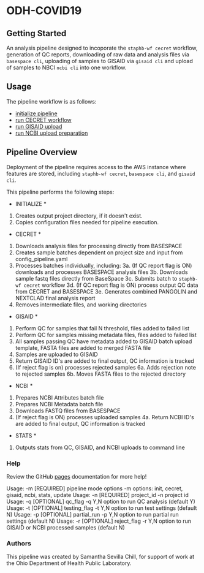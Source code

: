 # ODH-COVID19

## Getting Started
An analysis pipeline designed to incoporate the `staphb-wf cecret` workflow, generation of QC reports, downloading of raw data and analysis files via `basespace cli`, uploading of samples to GISAID via `gisaid cli` and upload of samples to NBCI `ncbi cli` into one workflow.

## Usage
The pipeline workflow is as follows:
- [initialize pipeline](https://github.com/slsevilla/ODH-COVID19/blob/main/cecret_pipeline/README.md#initialization)
- [run CECRET workflow](https://github.com/slsevilla/ODH-COVID19/blob/main/cecret_pipeline/README.md#running-cecret-workflow)
- [run GISAID upload](https://github.com/slsevilla/ODH-COVID19/blob/main/cecret_pipeline/README.md#running-gisaid-workflow)
- [run NCBI upload preparation](https://github.com/slsevilla/ODH-COVID19/blob/main/cecret_pipeline/README.md#running-ncbi-workflow)

## Pipeline Overview
Deployment of the pipeline requires access to the AWS instance where features are stored, including `staphb-wf cecret`, `basespace cli`, and `gisaid cli`. 

This pipeline performs the following steps:
* INITIALIZE *
1. Creates output project directory, if it doesn't exist.
2. Copies configuration files needed for pipeline execution.

* CECRET *
1. Downloads analysis files for processing directly from BASESPACE
2. Creates sample batches dependent on project size and input from config_pipeline.yaml
3. Processes batches individually, including:
3a. (If QC report flag is ON) downloads and processes BASESPACE analysis files
3b. Downloads sample fastq files directly from BaseSpace
3c. Submits batch to `staphb-wf cecret` workflow
3d. (If QC report flag is ON) process output QC data from CECRET and BASESPACE
3e. Generates combined PANGOLIN and NEXTCLAD final analysis report
4. Removes intermediate files, and working directories

* GISAID *
1. Perform QC for samples that fail N threshold, files added to failed list
2. Perform QC for samples missing metadata files, files added to failed list
3. All samples passing QC have metadata added to GISAID batch upload template, FASTA files are added to merged FASTA file
4. Samples are uploaded to GISAID
5. Return GISAID ID's are added to final output, QC information is tracked
6. (If reject flag is on) processes rejected samples
6a. Adds rejection note to rejected samples
6b. Moves FASTA files to the rejected directory

* NCBI *
1. Prepares NCBI Attributes batch file
2. Prepares NCBI Metadata batch file
3. Downloads FASTQ files from BASESPACE
4. (If reject flag is ON) processes uploaded samples
4a. Return NCBI ID's are added to final output, QC information is tracked

* STATS * 
1. Outputs stats from QC, GISAID, and NCBI uploads to command line

### Help
Review the GitHub [pages](https://slsevilla.github.io/ODH-COVID19/ODH-COVID19/maintenance/) documentation for more help!

Usage:  -m [REQUIRED] pipeline mode options
        -m options: init, cecret, gisaid, ncbi, stats, update
Usage:  -n [REQUIRED] project_id
        -n project id
Usage:  -q [OPTIONAL] qc_flag
        -q Y,N option to run QC analysis (default Y)
Usage:  -t [OPTIONAL] testing_flag
        -t Y,N option to run test settings (default N)
Usage:  -p [OPTIONAL] partial_run
        -p Y,N option to run partial run settings (default N)
Usage:  -r [OPTIONAL] reject_flag
        -r Y,N option to run GISAID or NCBI processed samples (default N)

### Authors
This pipeline was created by Samantha Sevilla Chill, for support of work at the Ohio Department of Health Public Laboratory.